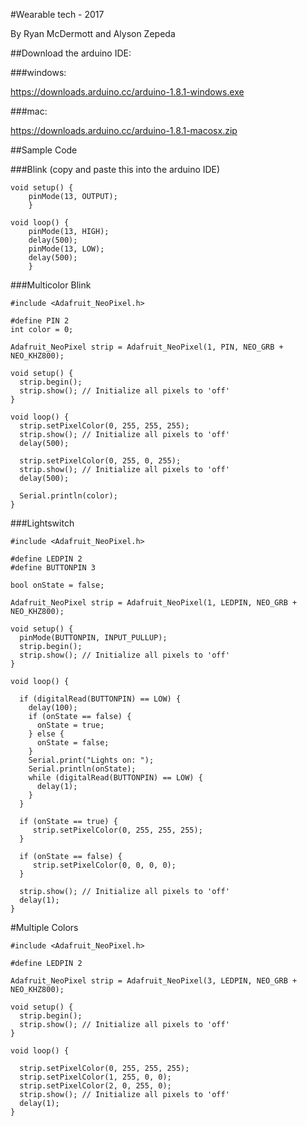 #Wearable tech - 2017

By Ryan McDermott and Alyson Zepeda

##Download the arduino IDE:

###windows:

https://downloads.arduino.cc/arduino-1.8.1-windows.exe

###mac:

https://downloads.arduino.cc/arduino-1.8.1-macosx.zip


##Sample Code

###Blink
(copy and paste this into the arduino IDE)

```
void setup() {
	pinMode(13, OUTPUT);
	}

void loop() {
	pinMode(13, HIGH);
	delay(500);
	pinMode(13, LOW);
	delay(500);
	}
```

###Multicolor Blink
```
#include <Adafruit_NeoPixel.h>

#define PIN 2
int color = 0;

Adafruit_NeoPixel strip = Adafruit_NeoPixel(1, PIN, NEO_GRB + NEO_KHZ800);

void setup() {
  strip.begin();
  strip.show(); // Initialize all pixels to 'off'
}

void loop() {
  strip.setPixelColor(0, 255, 255, 255);
  strip.show(); // Initialize all pixels to 'off'
  delay(500);
  
  strip.setPixelColor(0, 255, 0, 255);
  strip.show(); // Initialize all pixels to 'off'
  delay(500);
  
  Serial.println(color);
}
```

###Lightswitch
```
#include <Adafruit_NeoPixel.h>

#define LEDPIN 2
#define BUTTONPIN 3

bool onState = false;

Adafruit_NeoPixel strip = Adafruit_NeoPixel(1, LEDPIN, NEO_GRB + NEO_KHZ800);

void setup() {
  pinMode(BUTTONPIN, INPUT_PULLUP);
  strip.begin();
  strip.show(); // Initialize all pixels to 'off'
}

void loop() {

  if (digitalRead(BUTTONPIN) == LOW) {
    delay(100);
    if (onState == false) {
      onState = true;
    } else {
      onState = false;
    }
    Serial.print("Lights on: ");
    Serial.println(onState);
    while (digitalRead(BUTTONPIN) == LOW) {
      delay(1);
    }
  }

  if (onState == true) {
     strip.setPixelColor(0, 255, 255, 255);   
  }

  if (onState == false) {
     strip.setPixelColor(0, 0, 0, 0);
  }
  
  strip.show(); // Initialize all pixels to 'off'
  delay(1);
}
```

#Multiple Colors
```
#include <Adafruit_NeoPixel.h>

#define LEDPIN 2

Adafruit_NeoPixel strip = Adafruit_NeoPixel(3, LEDPIN, NEO_GRB + NEO_KHZ800);

void setup() {
  strip.begin();
  strip.show(); // Initialize all pixels to 'off'
}

void loop() {

  strip.setPixelColor(0, 255, 255, 255);   
  strip.setPixelColor(1, 255, 0, 0);
  strip.setPixelColor(2, 0, 255, 0);
  strip.show(); // Initialize all pixels to 'off'
  delay(1);
}
```
